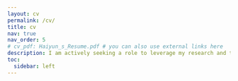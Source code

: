 ```yaml
---
layout: cv
permalink: /cv/
title: cv
nav: true
nav_order: 5
# cv_pdf: Haiyun_s_Resume.pdf # you can also use external links here
description: I am actively seeking a role to leverage my research and technical expertise in Computer Science to contribute to innovative projects and drive professional growth across both academic and industrial sectors.
toc:
  sidebar: left
---
```

